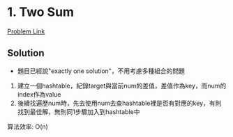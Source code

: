 # 1. Two Sum

[Problem Link](https://leetcode.com/problems/two-sum/submissions/)

## Solution

* 題目已經說"exactly one solution"，不用考慮多種組合的問題

1. 建立一個hashtable，紀錄target與當前num的差值，差值作為key，而num的index作為value
2. 後續找遍歷num時，先去使用num去查hashtable裡是否有對應的key，有則找到最佳解，無則同1步驟加入到hashtable中

算法效率: O(n)<br>
